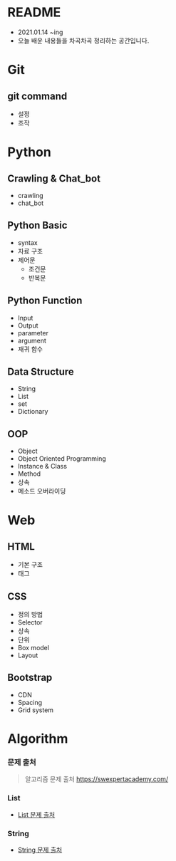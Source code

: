 # README

* 2021.01.14 ~ing
* 오늘 배운 내용들을 차곡차곡 정리하는 공간입니다.

# Git

## git command

* 설정
* 조작



# Python

## Crawling & Chat_bot

* crawling
* chat_bot

## Python Basic

* syntax
* 자료 구조
* 제어문
  * 조건문
  * 반복문

## Python Function

* Input
* Output
* parameter
* argument
* 재귀 함수

## Data Structure

* String
* List
* set
* Dictionary

## OOP

* Object
* Object Oriented Programming
* Instance & Class
* Method
* 상속
* 메소드 오버라이딩



# Web

## HTML

* 기본 구조
* 태그

## CSS

* 정의 방법
* Selector
* 상속
* 단위
* Box model
* Layout

## Bootstrap

* CDN
* Spacing
* Grid system





# Algorithm

### 문제 출처

> 알고리즘 문제 출처 https://swexpertacademy.com/

### List

* [List 문제 출처](Algorithm/List_practice/Algorithm_Source.md)

### String

* [String 문제 출처](Algorithm/String_practice/Algorithm_Source.md)



